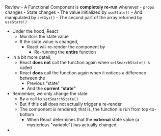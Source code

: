 Review
	- A Functional Component is **completely re-run** whenever
		- `props` changes
		- State changes
			- The value initialized by `useState()`
			- And manipulated by `setXyz()` 
				- The second part of the array returned by `useState()`
- Under the hood, React
	- Monitors the state value
	- If the state value is changed,
		- React will re-render the component by 
			- Re-running the **entire** function
- In a bit more detail,
	- React **does not** call the function again when `setSearchState()` is called
	- React **does** call the function again when it notices a difference between the 
		- Previous "state"
		- And the **current "state"**
- Remember, we only change the state
	- By a call to `setSearchState()` 
	- But if this call does not actually trigger a re-render
	- The component is rendered; that is, the function is run from top-to-bottom
		- When React determines that the **external** state value (a mysterious "variable") has actually changed
- 